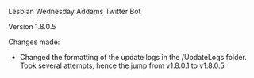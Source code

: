 Lesbian Wednesday Addams Twitter Bot

Version 1.8.0.5



Changes made:
    
* Changed the formatting of the update logs in the /UpdateLogs folder. Took several attempts, hence the jump from v1.8.0.1 to v1.8.0.5